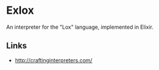 # Exlox

An interpreter for the "Lox" language, implemented in Elixir.

## Links

- <http://craftinginterpreters.com/>
